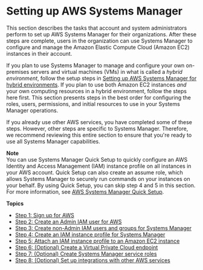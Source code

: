# Setting up AWS Systems Manager<a name="systems-manager-setting-up"></a>

This section describes the tasks that account and system administrators perform to set up AWS Systems Manager for their organizations\. After these steps are complete, users in the organization can use Systems Manager to configure and manage the Amazon Elastic Compute Cloud \(Amazon EC2\) instances in their account\.

If you plan to use Systems Manager to manage and configure your own on\-premises servers and virtual machines \(VMs\) in what is called a *hybrid environment*, follow the setup steps in [Setting up AWS Systems Manager for hybrid environments](systems-manager-managedinstances.md)\. If you plan to use both Amazon EC2 instances *and* your own computing resources in a hybrid environment, follow the steps here first\. This section presents steps in the best order for configuring the roles, users, permissions, and initial resources to use in your Systems Manager operations\. 

If you already use other AWS services, you have completed some of these steps\. However, other steps are specific to Systems Manager\. Therefore, we recommend reviewing this entire section to ensure that you're ready to use all Systems Manager capabilities\. 

**Note**  
You can use Systems Manager Quick Setup to quickly configure an AWS Identity and Access Management \(IAM\) instance profile on all instances in your AWS account\. Quick Setup can also create an assume role, which allows Systems Manager to securely run commands on your instances on your behalf\. By using Quick Setup, you can skip step 4 and 5 in this section\. For more information, see [AWS Systems Manager Quick Setup](systems-manager-quick-setup.md)\. 

**Topics**
+ [Step 1: Sign up for AWS](setup-sign-up.md)
+ [Step 2: Create an Admin IAM user for AWS](setup-create-admin-user.md)
+ [Step 3: Create non\-Admin IAM users and groups for Systems Manager](setup-create-iam-user.md)
+ [Step 4: Create an IAM instance profile for Systems Manager](setup-instance-profile.md)
+ [Step 5: Attach an IAM instance profile to an Amazon EC2 instance](setup-launch-managed-instance.md)
+ [Step 6: \(Optional\) Create a Virtual Private Cloud endpoint](setup-create-vpc.md)
+ [Step 7: \(Optional\) Create Systems Manager service roles](setup-service-role.md)
+ [Step 8: \(Optional\) Set up integrations with other AWS services](setup-integrations.md)